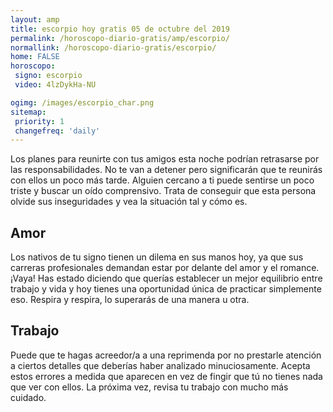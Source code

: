 ```yaml
---
layout: amp
title: escorpio hoy gratis 05 de octubre del 2019 
permalink: /horoscopo-diario-gratis/amp/escorpio/
normallink: /horoscopo-diario-gratis/escorpio/
home: FALSE
horoscopo:
 signo: escorpio
 video: 4lzDykHa-NU

ogimg: /images/escorpio_char.png
sitemap:
 priority: 1
 changefreq: 'daily'
---
```



Los planes para reunirte con tus amigos esta noche podrían retrasarse por las responsabilidades. No te van a detener pero significarán que te reunirás con ellos un poco más tarde. Alguien cercano a ti puede sentirse un poco triste y buscar un oído comprensivo. Trata de conseguir que esta persona olvide sus inseguridades y vea la situación tal y cómo es.

## Amor

Los nativos de tu signo tienen un dilema en sus manos hoy, ya que sus carreras profesionales demandan estar por delante del amor y el romance. ¡Vaya! Has estado diciendo que querías establecer un mejor equilibrio entre trabajo y vida y hoy tienes una oportunidad única de practicar simplemente eso. Respira y respira, lo superarás de una manera u otra.

## Trabajo

Puede que te hagas acreedor/a a una reprimenda por no prestarle atención a ciertos detalles que deberías haber analizado minuciosamente. Acepta estos errores a medida que aparecen en vez de fingir que tú no tienes nada que ver con ellos. La próxima vez, revisa tu trabajo con mucho más cuidado.